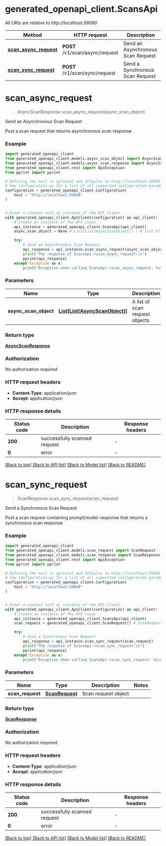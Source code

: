 # generated_openapi_client.ScansApi

All URIs are relative to *http://localhost:39090*

Method | HTTP request | Description
------------- | ------------- | -------------
[**scan_async_request**](ScansApi.md#scan_async_request) | **POST** /v1/scan/async/request | Send an Asynchronous Scan Request
[**scan_sync_request**](ScansApi.md#scan_sync_request) | **POST** /v1/scan/sync/request | Send a Synchronous Scan Request


# **scan_async_request**
> AsyncScanResponse scan_async_request(async_scan_object)

Send an Asynchronous Scan Request

Post a scan request that returns asynchronous scan response

### Example


```python
import generated_openapi_client
from generated_openapi_client.models.async_scan_object import AsyncScanObject
from generated_openapi_client.models.async_scan_response import AsyncScanResponse
from generated_openapi_client.rest import ApiException
from pprint import pprint

# Defining the host is optional and defaults to http://localhost:39090
# See configuration.py for a list of all supported configuration parameters.
configuration = generated_openapi_client.Configuration(
    host = "http://localhost:39090"
)


# Enter a context with an instance of the API client
with generated_openapi_client.ApiClient(configuration) as api_client:
    # Create an instance of the API class
    api_instance = generated_openapi_client.ScansApi(api_client)
    async_scan_object = None # List[List[AsyncScanObject]] | A list of scan request objects

    try:
        # Send an Asynchronous Scan Request
        api_response = api_instance.scan_async_request(async_scan_object)
        print("The response of ScansApi->scan_async_request:\n")
        pprint(api_response)
    except Exception as e:
        print("Exception when calling ScansApi->scan_async_request: %s\n" % e)
```



### Parameters


Name | Type | Description  | Notes
------------- | ------------- | ------------- | -------------
 **async_scan_object** | [**List[List[AsyncScanObject]]**](List.md)| A list of scan request objects | 

### Return type

[**AsyncScanResponse**](AsyncScanResponse.md)

### Authorization

No authorization required

### HTTP request headers

 - **Content-Type**: application/json
 - **Accept**: application/json

### HTTP response details

| Status code | Description | Response headers |
|-------------|-------------|------------------|
**200** | successfully scanned request |  -  |
**0** | error |  -  |

[[Back to top]](#) [[Back to API list]](../README.md#documentation-for-api-endpoints) [[Back to Model list]](../README.md#documentation-for-models) [[Back to README]](../README.md)

# **scan_sync_request**
> ScanResponse scan_sync_request(scan_request)

Send a Synchronous Scan Request

Post a scan request containing prompt/model-response that returns a synchronous scan response

### Example


```python
import generated_openapi_client
from generated_openapi_client.models.scan_request import ScanRequest
from generated_openapi_client.models.scan_response import ScanResponse
from generated_openapi_client.rest import ApiException
from pprint import pprint

# Defining the host is optional and defaults to http://localhost:39090
# See configuration.py for a list of all supported configuration parameters.
configuration = generated_openapi_client.Configuration(
    host = "http://localhost:39090"
)


# Enter a context with an instance of the API client
with generated_openapi_client.ApiClient(configuration) as api_client:
    # Create an instance of the API class
    api_instance = generated_openapi_client.ScansApi(api_client)
    scan_request = generated_openapi_client.ScanRequest() # ScanRequest | Scan request object

    try:
        # Send a Synchronous Scan Request
        api_response = api_instance.scan_sync_request(scan_request)
        print("The response of ScansApi->scan_sync_request:\n")
        pprint(api_response)
    except Exception as e:
        print("Exception when calling ScansApi->scan_sync_request: %s\n" % e)
```



### Parameters


Name | Type | Description  | Notes
------------- | ------------- | ------------- | -------------
 **scan_request** | [**ScanRequest**](ScanRequest.md)| Scan request object | 

### Return type

[**ScanResponse**](ScanResponse.md)

### Authorization

No authorization required

### HTTP request headers

 - **Content-Type**: application/json
 - **Accept**: application/json

### HTTP response details

| Status code | Description | Response headers |
|-------------|-------------|------------------|
**200** | successfully scanned request |  -  |
**0** | error |  -  |

[[Back to top]](#) [[Back to API list]](../README.md#documentation-for-api-endpoints) [[Back to Model list]](../README.md#documentation-for-models) [[Back to README]](../README.md)

